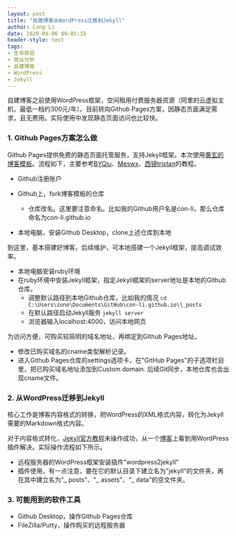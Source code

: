 ```yaml
---
layout: post
title: "自建博客从WordPress迁移到Jekyll"
author: Cong Li
date: 2020-08-06 09:05:15
header-style: text
tags:
- 生命体验
- 商业分析
- 自建博客   
- WordPress
- Jekyll
---
```

自建博客之前使用WordPress框架，空间租用付费服务器资源（阿里的云虚拟主机，最低一档约300元/年）。目前转向Github Pages方案，因静态页面满足需求，且无费用。实际使用中发现静态页面访问也比较快。

### 1. Github Pages方案怎么做

Github Pages提供免费的静态页面托管服务，支持Jekyll框架。本次使用[黄玄的博客模板](https://github.com/Huxpro/huxpro.github.io)。流程如下，主要参考[BYQiu](https://www.jianshu.com/p/e68fba58f75c)、[Meswx](https://www.jianshu.com/p/3a0714c7eddf)、[西镜tristan](https://blog.csdn.net/h_meichuan/article/details/83692611)的教程。

- Github注册账户
- Github上，fork博客模板的仓库

  - 仓库改名。这里要注意命名。比如我的Github用户名是con-li，那么仓库命名为con-li.github.io
- 本地电脑，安装Github Desktop，clone上述仓库到本地

到这里，基本搭建好博客。后续维护，可本地搭建一个Jekyll框架，提高调试效率。

- 本地电脑安装ruby环境
- 在ruby环境中安装Jekyll框架，指定Jekyll框架的server地址是本地的Github仓库。
  - 调整默认路径到本地Github仓库，比如我的情况 `cd C:\Users\zone\Documents\GitHub\con-li.github.io\\_posts`
  - 在默认路径启动Jekyll服务 `jekyll server`
  - 浏览器输入localhost:4000，访问本地网页

为访问方便，可购买较简明的域名地址，再绑定到Github Pages地址。

- 修改已购买域名的cname类型解析记录。
- 进入Github Pages仓库的settings选项卡，在"GitHub Pages"的子选项栏目里，把已购买域名地址添加到Custom domain. 后续Git同步，本地仓库也会出现cname文件。

### 2. 从WordPress迁移到Jekyll

核心工作是博客内容格式的转换，把WordPress的XML格式内容，转化为Jekyll需要的Markdown格式内容。

对于内容格式转化，[Jekyll官方教程](https://jekyllrb.com/docs/migrations/)未操作成功，从一个[博客](https://www.inksay.com/the-easiest-way-convert-wordpress-posts-to-jekyll-markdown-files/)上看到用WordPress插件解决。实际操作流程如下所示。

- 远程服务器的WordPress框架安装插件"wordpress2jekyll"
- 插件使用，有一点注意，要在它的默认目录下建立名为"jekyll"的文件夹，再在其中建立名为"_ posts"、"_ assets"、"_ data"的空文件夹。

### 3. 可能用到的软件工具

- Github Desktop，操作Github Pages仓库
- FileZilla/Putty，操作购买的远程服务器